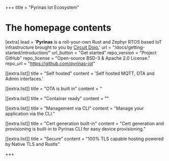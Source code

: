 +++
title = "Pyrinas Iot Ecosystem"


# The homepage contents
[extra]
lead = '<b>Pyrinas</b> is a roll-your-own Rust and Zephyr RTOS based IoT infrastructure brought to you by <a href="#">Circuit Dojo.</a>'
url = "/docs/getting-started/introduction/"
url_button = "Get started"
repo_version = "Project GitHub"
repo_license = "Open-source BSD-3 & Apache 2.0 License."
repo_url = "https://github.com/pyrinas-iot"

[[extra.list]]
title = "Self hosted"
content = 'Self hosted MQTT, OTA and Admin interfaces.'

[[extra.list]]
title = "OTA is built in"
content = ''

[[extra.list]]
title = "Container ready"
content = ""

[[extra.list]]
title = "Management via CLI"
content = "Manage your application via the CLI."

[[extra.list]]
title = "Cert generation built-in"
content = "Cert generation and provisioning is built-in to Pyrinas CLI for easy device provisioning."

[[extra.list]]
title = "Secure"
content = "100% TLS capable hosting powered by Native TLS and Rustls"

+++
